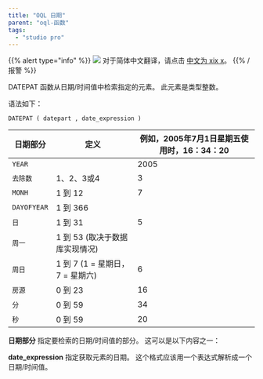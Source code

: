 ```yaml
---
title: "OQL 日期"
parent: "oql-函数"
tags:
  - "studio pro"
---
```


{{% alert type="info" %}}
<img src="attachments/chinese-translation/china.png" style="display: inline-block; margin: 0" /> 对于简体中文翻译，请点击 [中文为 xix x](https://cdn.mendix.tencent-cloud.com/documentation/refguide8/oql-datepart.pdf)。
{{% /报警 %}}

DATEPAT 函数从日期/时间值中检索指定的元素。 此元素是类型整数。

语法如下：

```
DATEPAT ( datepart , date_expression )
```

| 日期部分        | 定义                      | 例如，2005年7月1日星期五使用时，16：34：20 |
| ----------- | ----------------------- | --------------------------- |
| `YEAR`      |                         | 2005                        |
| `去除数`       | 1、2、3或4                 | 3                           |
| `MONH`      | 1 到 12                  | 7                           |
| `DAYOFYEAR` | 1 到 366                 |                             |
| `日`         | 1 到 31                  | 5                           |
| `周一`        | 1 到 53 (取决于数据库实现情况)     |                             |
| `周日`        | 1 到 7 (1 = 星期日，7 = 星期六) | 6                           |
| `房源`        | 0 到 23                  | 16                          |
| `分`         | 0 到 59                  | 34                          |
| `秒`         | 0 到 59                  | 20                          |

**日期部分** 指定要检索的日期/时间值的部分。 这可以是以下内容之一：

**date_expression** 指定获取元素的日期。 这个格式应该用一个表达式解析成一个日期/时间值。
